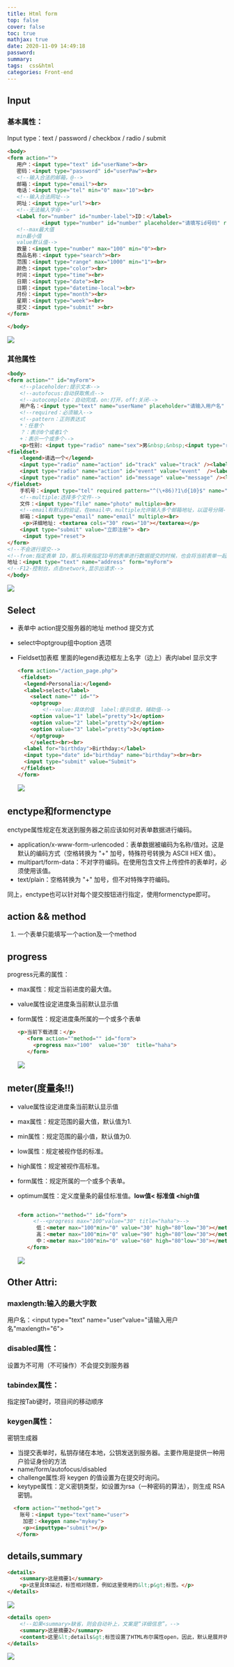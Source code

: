 ```yaml
---
title: Html form
top: false
cover: false
toc: true
mathjax: true
date: 2020-11-09 14:49:18
password:
summary:
tags:  css&html
categories: Front-end
---
```


## Input

### 基本属性：

Input type：text / password / checkbox / radio / submit

 ```html
<body>
<form action="">
    用户：<input type="text" id="userName"><br>
    密码：<input type="password" id="userPaw"><br>
    <!--输入合法的邮箱，@-->
    邮箱：<input type="email"><br>
    电话：<input type="tel" min="0" max="10"><br>
    <!--输入合法网址-->
    网址：<input type="url"><br>
    <!--无法输入字母-->
    <Label for="number" id="number-label">ID：</label>
            <input type="number" id="number" placeholder="请填写id号码" required min="1" max="4567890"><br>
    <!--max最大值
    min最小值
    value默认值-->
    数量：<input type="number" max="100" min="0"><br>
    商品名称：<input type="search"><br>
    范围：<input type="range" max="1000" min="1"><br>
    颜色：<input type="color"><br>
    时间：<input type="time"><br>
    日期：<input type="date"><br>
    日期：<input type="datetime-local"><br>
    月份：<input type="month"><br>
    星期：<input type="week"><br>
    提交：<input type="submit" ><br>
</form>
 
</body>
 ```

![](Html-form/1604907697169.png)

### 其他属性

```html
<body>
<form action="" id="myForm">
    <!--placeholder:提示文本-->
    <!--autofocus:自动获取焦点-->
    <!--autocomplete：自动完成，on:打开，off:关闭-->
    用户名：<input type="text" name="userName" placeholder="请输入用户名"  autofocus autocomplete="on"><br>
    <!--required：必须输入-->
    <!--pattern：正则表达式
    *：任意个
    ？：表示0个或者1个
    +：表示一个或多个-->
    <p>性别: <input type="radio" name="sex">男&nbsp;&nbsp;<input type="radio" name="sex">女</p>
<fieldset>
    <legend>请选一个</legend>
    <input type="radio" name="action" id="track" value="track" /><label for="track">Track Submission</label><br />
    <input type="radio" name="action" id="event" value="event"  /><label for="event">Events and Artist booking</label><br />
    <input type="radio" name="action" id="message" value="message" /><label for="message">Message us</label><br />
</fieldset>
    手机号：<input type="tel" required pattern="^(\+86)?1\d{10}$" name="phone"><br>
    <!--multiple:选择多个文件-->
    文件：<input type="file" name="photo" multiple><br>
    <!--email有默认的验证，在email中，multiple允许输入多个邮箱地址，以逗号分隔-->
    邮箱：<input type="email" name="email" multiple><br>
     <p>详细地址: <textarea cols="30" rows="10"></textarea></p>
    <input type="submit" value="立即注册"> <br>
     <input type="reset">
</form>
<!--不会进行提交-->
<!--from:指定表单 ID，那么将来指定ID号的表单进行数据提交的时候，也会将当前表单一起提交-->
地址：<input type="text" name="address" form="myForm">
<!--F12-控制台，点击network,显示出请求-->
</body>
```

![](Html-form/1604908500843.png)

## Select

- 表单中 action提交服务器的地址 method 提交方式

- select中optgroup组中option 选项 

- Fieldset加表框 里面的legend表边框左上名字（边上）表内label 显示文字

  ```html
  <form action="/action_page.php">
   <fieldset>
    <legend>Personalia:</legend>
    <label>select</label>
      <select name="" id="">
      <optgroup>
          <!--value:具体的值  label:提示信息，辅助值-->
      <option value="1" label="pretty">1</option>
      <option value="2" label="pretty">2</option>
      <option value="3" label="pretty">3</option>
      </optgroup>
      </select><br><br>
    <label for="birthday">Birthday:</label>
    <input type="date" id="birthday" name="birthday"><br><br>
    <input type="submit" value="Submit">
   </fieldset>
  </form>
  ```


  ![](Html-form/1604908551635.png)

## enctype和formenctype

enctype属性规定在发送到服务器之前应该如何对表单数据进行编码。

- application/x-www-form-urlencoded：表单数据被编码为名称/值对。这是默认的编码方式（空格转换为 "+" 加号，特殊符号转换为 ASCII HEX 值）。
- multipart/form-data：不对字符编码。在使用包含文件上传控件的表单时，必须使用该值。
- text/plain：空格转换为 "+" 加号，但不对特殊字符编码。

同上，enctype也可以针对每个提交按钮进行指定，使用formenctype即可。

## action && method

1. 一个表单只能填写一个action及一个method

## progress

progress元素的属性：

- max属性：规定当前进度的最大值。

- value属性设定进度条当前默认显示值

- form属性：规定进度条所属的一个或多个表单

  ```html
  <p>当前下载进度：</p>
     <form action=""method="" id="form">
       <progress max="100"  value="30"  title="haha">
     </form>
  ```

  ![](Html-form/1604909198510.png)

## meter(**度量**条!!)

- value属性设定进度条当前默认显示值

- max属性：规定范围的最大值，默认值为1.

- min属性：规定范围的最小值，默认值为0.

- low属性：规定被视作低的标准。

- high属性：规定被视作高标准。

- form属性：规定所属的一个或多个表单。

- optimum属性：定义度量条的最佳标准值。**low值< 标准值 <high值**

  ```html
  
  <form action=""method="" id="form">
       <!--<progress max="100"value="30" title="haha">-->
        低：<meter max="100"min="0" value="30" high="80"low="30"></meter>
        高：<meter max="100"min="0" value="90" high="80"low="30"></meter>
        中：<meter max="100"min="0" value="60" high="80"low="30"></meter>
     </form>
  ```

  ![](Html-form/1604909303658.png)

## Other Attri:

### maxlength:输入的最大字数

  用户名：<input type="text" name="user"value="请输入用户名"maxlength="6">

### disabled属性：

设置为不可用（不可操作）不会提交到服务器

### tabindex属性：

指定按Tab键时，项目间的移动顺序

### keygen属性：

密钥生成器

- 当提交表单时，私钥存储在本地，公钥发送到服务器。主要作用是提供一种用户验证身份的方法
- name/form/autofocus/disabled
- challenge属性:将 keygen 的值设置为在提交时询问。
- keytype属性：定义密钥类型，如设置为rsa（一种密码的算法），则生成 RSA 密钥。

```html
  <form action=""method="get">
    账号：<input type="text"name="user">
     加密：<keygen name="mykey">
     <p><inputtype="submit"></p>
   </form>
```

## details,summary

```html
<details>
    <summary>这是摘要1</summary>
    <p>这里具体描述，标签相对随意，例如这里使用的&lt;p&gt;标签。</p>
</details>
```

![](Html-form/1604912463910.png)

```html
<details open>
    <!--如果<summary>缺省，则会自动补上，文案是“详细信息”。-->
    <summary>这是摘要2</summary>
    <content>这里&lt;details&gt;标签设置了HTML布尔属性open，因此，默认是展开状态。</content>
</details>
```

![](Html-form/1604912505000.png)

